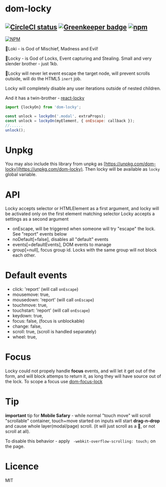 # dom-locky 
[![CircleCI status](https://img.shields.io/circleci/project/github/thearnica/dom-locky/master.svg?style=flat-square)](https://circleci.com/gh/thearnica/dom-locky/tree/master)
[![Greenkeeper badge](https://badges.greenkeeper.io/thearnica/dom-locky.svg)](https://greenkeeper.io/)
[![npm](https://img.shields.io/npm/v/dom-locky.svg)](https://www.npmjs.com/package/dom-locky)
----

[![NPM](https://nodei.co/npm/dom-locky.png?downloads=true&stars=true)](https://nodei.co/npm/dom-locky/)

🙈Loki  - is God of Mischief, Madness and Evil!

🙉Locky - is God of Locks, Event capturing and Stealing. Small and very slender brother - just 1kb.

🙊Locky will never let event escape the target node, will prevent scrolls outside, will do the HTML5 `inert` job.

Locky will completely disable any user iterations outside of nested children.

And it has a twin-brother - [react-locky](https://github.com/theKashey/react-locky)
```js
import {lockyOn} from 'dom-locky';

const unlock = lockyOn('.modal', extraProps);
const unlock = lockyOn(myElement, { onEscape: callback });
//......
unlock();
```

# Unpkg
 You may also include this library from unpkg as [https://unpkg.com/dom-locky](https://unpkg.com/dom-locky).
 Then locky will be available as `locky` global variable.

# API
 Locky accepts selector or HTMLElement as a first argument, and locky will be activated only on the first element matching selector
 Locky accepts a settings as a second argument
 - onEscape, will be triggered when someone will try "escape" the lock. See "report" events below
 - noDefault[=false], disables all "default" events
 - events[=defaultEvents], DOM events to manage
 - group[=null], focus group id. Locks with the same group will not block each other.
 
# Default events
 - click: 'report' (will call `onEscape`)
 - mousemove: true,
 - mousedown: 'report' (will call `onEscape`)
 - touchmove: true,
 - touchstart: 'report' (will call `onEscape`)
 - keydown: true,
 - focus: false, (focus is unblockable)
 - change: false,
 - scroll: true, (scroll is handled separately)
 - wheel: true, 
 
# Focus
 Locky could not propely handle __focus__ events, and will let it get out of the form, and will block attemps to return it, as long they will have source out of the lock.
 To scope a focus use [dom-focus-lock](https://github.com/theKashey/dom-focus-lock)
 
# Tip
__important__ tip for __Mobile Safary__ - while normal "touch move" will
scroll "scrollable" container, touch+move started on inputs will start
__drag-n-drop__ and cause whole layer(modal/page) scroll. 
(it will just scroll as a 💩, or not scroll at all).

To disable this behavior - apply ` -webkit-overflow-scrolling: touch;` on the page.
 
# Licence
 MIT
